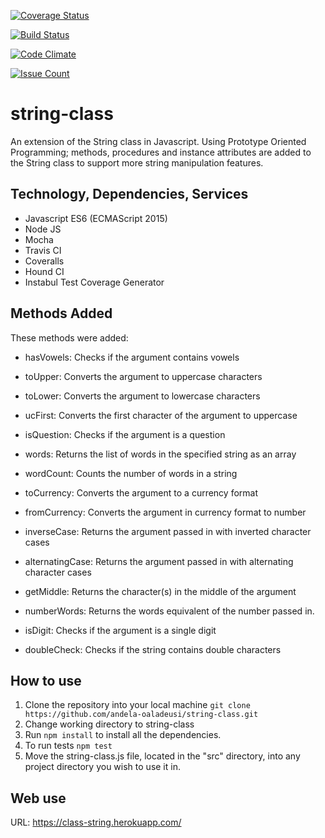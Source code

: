 [![Coverage Status](https://coveralls.io/repos/github/andela-oaladeusi/string-class/badge.svg?branch=development)](https://coveralls.io/github/andela-oaladeusi/string-class?branch=development)

[![Build Status](https://travis-ci.org/andela-oaladeusi/string-class.svg?branch=development)](https://travis-ci.org/andela-oaladeusi/string-class)

[![Code Climate](https://codeclimate.com/github/andela-oaladeusi/string-class/badges/gpa.svg)](https://codeclimate.com/github/andela-oaladeusi/string-class)

[![Issue Count](https://codeclimate.com/github/andela-oaladeusi/string-class/badges/issue_count.svg)](https://codeclimate.com/github/andela-oaladeusi/string-class)

# string-class
An extension of the String class in Javascript.
Using Prototype Oriented Programming; methods, procedures and instance attributes are added to the String class to support more string manipulation features.

## Technology, Dependencies, Services
- Javascript ES6 (ECMAScript 2015)
- Node JS
- Mocha
- Travis CI
- Coveralls
- Hound CI
- Instabul Test Coverage Generator

## Methods Added
These methods were added:
- hasVowels: Checks if the argument contains vowels

- toUpper: Converts the argument to uppercase characters

- toLower: Converts the argument to lowercase characters

- ucFirst: Converts the  first character of the argument to uppercase

- isQuestion: Checks if the argument is a question

- words: Returns the list of words in the specified string as an array

- wordCount: Counts the number of words in a string

- toCurrency: Converts the argument to a currency format

- fromCurrency: Converts the argument in currency format to number

- inverseCase: Returns the argument passed in with inverted character cases

- alternatingCase: Returns the argument passed in with alternating character cases

- getMiddle: Returns the character(s) in the middle of the argument

- numberWords: Returns the words equivalent of the number passed in.

- isDigit: Checks if the argument is a single digit

- doubleCheck: Checks if the string contains double characters

## How to use
1.  Clone the repository into your local machine
    `git clone https://github.com/andela-oaladeusi/string-class.git`
2.  Change working directory to string-class
3.  Run `npm install` to install all the dependencies.
4.  To run tests
    `npm test`
5.  Move the string-class.js file, located in the "src" directory, into any project directory you wish to use it in.

## Web use
URL: https://class-string.herokuapp.com/
